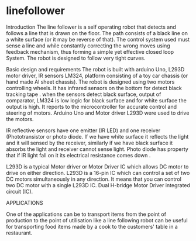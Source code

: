 # linefollower
Introduction
 The line follower is a self operating robot that detects and follows a line that is drawn on the floor. The path consists of a black line on a white surface (or it may be reverse of that). The control system used must sense a line and while constantly correcting the wrong moves using feedback mechanism, thus forming a simple yet effective closed loop System. The robot is designed to follow very tight curves.

Basic design and requirements 
The robot is built with arduino Uno, L293D motor driver, IR sensors LM324, platform consisting of a toy car chassis (or hand made Al sheet chassis). The robot is designed using two motors controlling wheels. It has infrared sensors on the bottom for detect black tracking tape . when the sensors detect black surface, output of comparator, LM324 is low logic for black surface and for white surface the output is high. It reports to the microcontroller for accurate control and steering of motors. Arduino Uno and Motor driver L293D were used to drive the motors.

IR reflective sensors have one emitter (IR LED) and one receiver (Phototransistor or photo diode. If we have white surface it reflects the light and it will sensed by the receiver, similarly if we have black surface it absorbs the light and receiver cannot sense light. Photo diode has property that if IR light fall on it its electrical resistance comes down .

L293D is a typical Motor driver or Motor Driver IC which allows DC motor to drive on either direction. L293D is a 16-pin IC which can control a set of two DC motors simultaneously in any direction. It means that you can control two DC motor with a single L293D IC. Dual H-bridge Motor Driver integrated circuit (IC).

 
APPLICATIONS

One of the applications can be to transport items from the point of production to the point of utilisation like a line following robot can be useful for transporting food items made by a cook to the customers' table in a restaurant.

